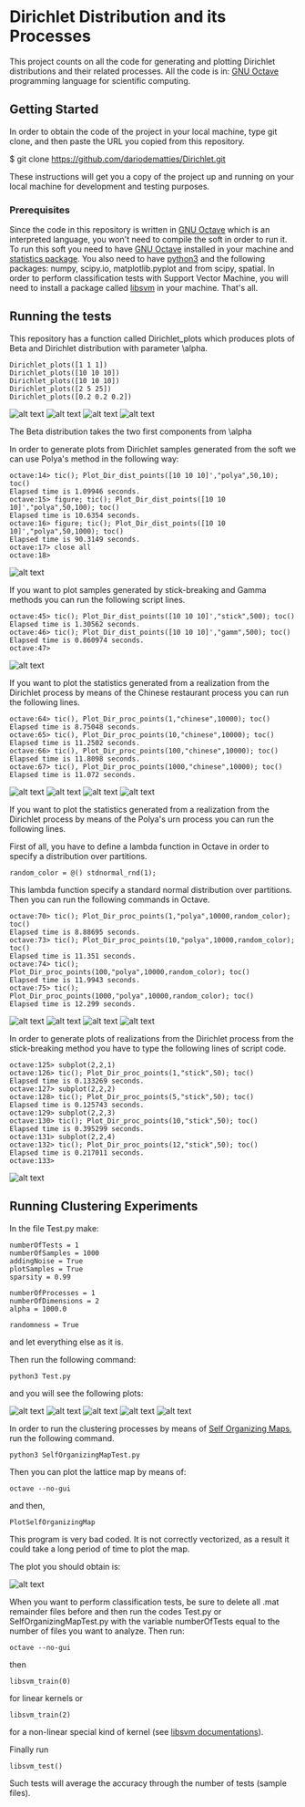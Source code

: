 # Dirichlet Distribution and its Processes

This project counts on all the code for generating and plotting Dirichlet distributions and their related processes.
All the code is in: [GNU Octave](https://www.gnu.org/software/octave/) programming language for scientific computing.

## Getting Started

In order to obtain the code of the project in your local machine,
type git clone, and then paste the URL you copied from this repository.

$ git clone https://github.com/dariodematties/Dirichlet.git

These instructions will get you a copy of the project up and running on your local machine for development and testing purposes.

### Prerequisites

Since the code in this repository is written in [GNU Octave](https://www.gnu.org/software/octave/)
which is an interpreted language, you won't need to compile the soft in order to run it.
To run this soft you need to have [GNU Octave](https://www.gnu.org/software/octave/) installed
in your machine and [statistics package](https://octave.sourceforge.io/statistics/index.html).
You also need to have [python3](https://www.python.org/download/releases/3.0/) and the following packages:
numpy, scipy.io, matplotlib.pyplot and from scipy, spatial. 
In order to perform classification tests with Support Vector Machine, you will need to install a package called
[libsvm](https://www.csie.ntu.edu.tw/~cjlin/libsvm/) in your machine.
That's all.

## Running the tests

This repository has a function called Dirichlet\_plots which
produces plots of Beta and Dirichlet distribution with parameter
\alpha.
```
Dirichlet_plots([1 1 1])
Dirichlet_plots([10 10 10])
Dirichlet_plots([10 10 10])
Dirichlet_plots([2 5 25])
Dirichlet_plots([0.2 0.2 0.2])
```

![alt text](./images/dist1.jpg)
![alt text](./images/dist2.jpg)
![alt text](./images/dist3.jpg)
![alt text](./images/dist4.jpg)


The Beta distribution takes the two first
components from \alpha

In order to generate plots from Dirichlet samples generated from the soft
we can use Polya's method in the following way:

```
octave:14> tic(); Plot_Dir_dist_points([10 10 10]',"polya",50,10); toc()
Elapsed time is 1.09946 seconds.
octave:15> figure; tic(); Plot_Dir_dist_points([10 10 10]',"polya",50,100); toc()
Elapsed time is 10.6354 seconds.
octave:16> figure; tic(); Plot_Dir_dist_points([10 10 10]',"polya",50,1000); toc()
Elapsed time is 90.3149 seconds.
octave:17> close all
octave:18>
```
![alt text](./images/polya1.jpg)

If you want to plot samples generated by stick-breaking and Gamma methods
you can run the following script lines.

```
octave:45> tic(); Plot_Dir_dist_points([10 10 10]',"stick",500); toc()
Elapsed time is 1.30562 seconds.
octave:46> tic(); Plot_Dir_dist_points([10 10 10]',"gamm",500); toc()
Elapsed time is 0.860974 seconds.
octave:47>
```
![alt text](./images/stickgamm.jpg)

If you want to plot the statistics generated from a realization from
the Dirichlet process by means of the Chinese restaurant process
you can run the following lines.

```
octave:64> tic(), Plot_Dir_proc_points(1,"chinese",10000); toc()
Elapsed time is 8.75048 seconds.
octave:65> tic(), Plot_Dir_proc_points(10,"chinese",10000); toc()
Elapsed time is 11.2502 seconds.
octave:66> tic(), Plot_Dir_proc_points(100,"chinese",10000); toc()
Elapsed time is 11.8098 seconds.
octave:67> tic(), Plot_Dir_proc_points(1000,"chinese",10000); toc()
Elapsed time is 11.072 seconds.
```

![alt text](./images/chinese1.jpg)
![alt text](./images/chinese2.jpg)
![alt text](./images/chinese3.jpg)
![alt text](./images/chinese4.jpg)

If you want to plot the statistics generated from a realization from
the Dirichlet process by means of the Polya's urn process
you can run the following lines.

First of all, you have to define a lambda function in Octave
in order to specify a distribution over partitions.

```
random_color = @() stdnormal_rnd(1);
```
This lambda function specify a standard normal distribution
over partitions.
Then you can run the following commands in Octave.


```
octave:70> tic(); Plot_Dir_proc_points(1,"polya",10000,random_color); toc()
Elapsed time is 8.88695 seconds.
octave:73> tic(); Plot_Dir_proc_points(10,"polya",10000,random_color); toc()
Elapsed time is 11.351 seconds.
octave:74> tic(); Plot_Dir_proc_points(100,"polya",10000,random_color); toc()
Elapsed time is 11.9943 seconds.
octave:75> tic(); Plot_Dir_proc_points(1000,"polya",10000,random_color); toc()
Elapsed time is 12.299 seconds.

```

![alt text](./images/polyaurn1.jpg)
![alt text](./images/polyaurn2.jpg)
![alt text](./images/polyaurn3.jpg)
![alt text](./images/polyaurn4.jpg)


In order to generate plots of realizations from the Dirichlet process from
the stick-breaking method you have to type the following lines of script code.

```
octave:125> subplot(2,2,1)
octave:126> tic(); Plot_Dir_proc_points(1,"stick",50); toc()
Elapsed time is 0.133269 seconds.
octave:127> subplot(2,2,2)
octave:128> tic(); Plot_Dir_proc_points(5,"stick",50); toc()
Elapsed time is 0.125743 seconds.
octave:129> subplot(2,2,3)
octave:130> tic(); Plot_Dir_proc_points(10,"stick",50); toc()
Elapsed time is 0.395299 seconds.
octave:131> subplot(2,2,4)
octave:132> tic(); Plot_Dir_proc_points(12,"stick",50); toc()
Elapsed time is 0.217011 seconds.
octave:133>
```

![alt text](./images/stickbreaking.jpg)


## Running Clustering Experiments

In the file Test.py make:

```
numberOfTests = 1
numberOfSamples = 1000
addingNoise = True
plotSamples = True
sparsity = 0.99

numberOfProcesses = 1
numberOfDimensions = 2
alpha = 1000.0

randomness = True
``` 

and let everything else as it is.

Then run the following command:

```
python3 Test.py
```

and you will see the following plots:

![alt text](./images/TrainingData.png)
![alt text](./images/InferenceData.png)
![alt text](./images/TestingData.png)
![alt text](./images/NoisySamples.png)
![alt text](./images/DP_Clustering.png)


In order to run the clustering processes by means of
[Self Organizing Maps](https://en.wikipedia.org/wiki/Self-organizing_map),
run the following command.

```
python3 SelfOrganizingMapTest.py
```

Then you can plot the lattice map by means of:

```
octave --no-gui
```
and then,
```
PlotSelfOrganizingMap
```
This program is very bad coded. It is not correctly vectorized, as a result
it could take a long period of time to plot the map.

The plot you should obtain is:

![alt text](./images/SOM_Clustering.png)


When you want to perform classification tests, be sure to delete all .mat remainder files before
and then run the codes Test.py or SelfOrganizingMapTest.py with
the variable numberOfTests equal to the number of files you want to analyze.
Then run:

```
octave --no-gui
```
then


```
libsvm_train(0)
```
for linear kernels or

```
libsvm_train(2)
```
for a non-linear special kind of kernel (see [libsvm documentations](https://www.csie.ntu.edu.tw/~cjlin/papers/guide/guide.pdf)).

Finally run

```
libsvm_test()
```

Such tests will average the accuracy through the number of tests (sample files).
